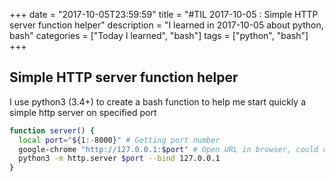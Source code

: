 +++
date = "2017-10-05T23:59:59"
title = "#TIL 2017-10-05 : Simple HTTP server function helper"
description = "I learned in 2017-10-05 about python, bash"
categories = ["Today I learned", "bash"]
tags = ["python", "bash"]
+++



## Simple HTTP server function helper

I use python3 (3.4+) to create a bash function to help me start quickly a simple http server on specified port

```bash
function server() {
  local port="${1:-8000}" # Getting port number
  google-chrome "http://127.0.0.1:$port" # Open URL in browser, could change to firefox --new-tab "http://127.0.0.1:$port"
  python3 -m http.server $port --bind 127.0.0.1
}
```
